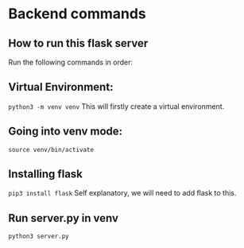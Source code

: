 # Backend commands

## How to run this flask server

Run the following commands in order:

## Virtual Environment:

`python3 -m venv venv`
This will firstly create a virtual environment.

## Going into venv mode:

`source venv/bin/activate`

## Installing flask

`pip3 install flask`
Self explanatory, we will need to add flask to this.

## Run server.py in venv

`python3 server.py`
